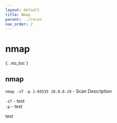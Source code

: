```yaml
---
layout: default
title: Nmap
parent: ../recon
nav_order: 2
---
```



# nmap
{: .no_toc }

## nmap


`nmap -sT -p 1-65535 10.0.0.19` - Scan Description


`-sT` - test  
`-p` - test 

test
